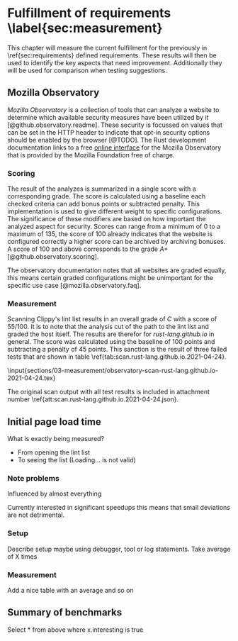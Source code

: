 # Fulfillment of requirements \label{sec:measurement}
This chapter will measure the current fulfillment for the previously in \ref{sec:requirements} defined requirements. These results will then be used to identify the key aspects that need improvement. Additionally they will be used for comparison when testing suggestions.

## Mozilla Observatory
_Mozilla Observatory_ is a collection of tools that can analyze a website to determine which available security measures have been utilized by it [@github.observatory.readme]. These security is focussed on values that can be set in the HTTP header to indicate that opt-in security options should be enabled by the browser [@TODO]. The Rust development documentation links to a free [online interface](https://observatory.mozilla.org/) for the Mozilla Observatory that is provided by the Mozilla Foundation free of charge.

### Scoring
The result of the analyzes is summarized in a single score with a corresponding grade. The score is calculated using a baseline each checked criteria can add bonus points or subtracted penalty. This implementation is used to give different weight to specific configurations. The significance of these modifiers are based on how important the analyzed aspect for security. Scores can range from a minimum of 0 to a maximum of 135, the score of 100 already indicates that the website is configured correctly a higher score can be archived by archiving bonuses. A score of 100 and above corresponds to the grade _A+_ [@github.observatory.scoring].

The observatory documentation notes that all websites are graded equally, this means certain graded configurations might be unimportant for the specific use case [@mozilla.observatory.faq].

### Measurement
Scanning Clippy's lint list results in an overall grade of _C_ with a score of 55/100. It is to note that the analysis cut of the path to the lint list and graded the host itself. The results are therefor for _rust-lang.github.io_ in general. The score was calculated using the baseline of 100 points and subtracting a penalty of 45 points. This sanction is the result of three failed tests that are shown in table \ref{tab:scan.rust-lang.github.io.2021-04-24}.

\input{sections/03-measurement/observatory-scan-rust-lang.github.io-2021-04-24.tex}

The original scan output with all test results is included in attachment number \ref{att:scan.rust-lang.github.io.2021-04-24.json}.

## Initial page load time
What is exactly being measured?

* From opening the lint list
* To seeing the list (Loading... is not valid)

### Note problems
Influenced by almost everything

Currently interested in significant speedups this means that small deviations are not detrimental.

### Setup
Describe setup maybe using debugger, tool or log statements. Take average of X times

### Measurement
Add a nice table with an average and so on

## Summary of benchmarks
Select * from above where x.interesting is true
